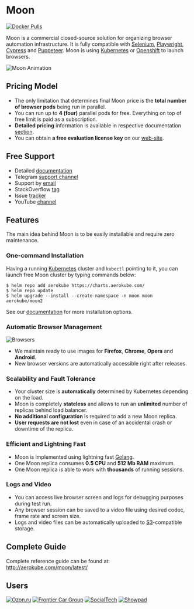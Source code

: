 # Moon
[![Docker Pulls](https://img.shields.io/docker/pulls/aerokube/moon.svg)](https://hub.docker.com/r/aerokube/moon)

Moon is a commercial closed-source solution for organizing browser automation infrastructure. It is fully compatible with [Selenium](https://selenium.dev/), [Playwright](https://playwright.dev/), [Cypress](https://cypress.io) and [Puppeteer](https://pptr.dev/). Moon is using [Kubernetes](https://kubernetes.io/) or [Openshift](https://www.redhat.com/en/technologies/cloud-computing/openshift) to launch browsers.

![Moon Animation](img/moon-animation.gif)

## Pricing Model

* The only limitation that determines final Moon price is the **total number of browser pods** being run in parallel.
* You can run up to **4 (four)** parallel pods for free. Everything on top of free limit is paid as a subscription.
* **Detailed pricing** information is available in respective documentation [section](https://aerokube.com/moon/latest/#_pricing).
* You can obtain **a free evaluation license key** on our [web-site](https://aerokube.com/moon/).

## Free Support

* Detailed [documentation](http://aerokube.com/moon/latest/)
* Telegram [support channel](https://t.me/aerokube_moon)
* Support by [email](mailto:support@aerokube.com)
* StackOverflow [tag](https://stackoverflow.com/questions/tagged/aerokube-moon)
* Issue [tracker](https://github.com/aerokube/moon/issues)
* YouTube [channel](https://www.youtube.com/channel/UC9HvE3FNfTvftzpvXi9c69g)

## Features

The main idea behind Moon is to be easily installable and require zero maintenance.

### One-command Installation

Having a running [Kubernetes](https://kubernetes.io/) cluster and `kubectl` pointing to it, you can launch free Moon cluster by typing commands below:

```(bash)
$ helm repo add aerokube https://charts.aerokube.com/
$ helm repo update
$ helm upgrade --install --create-namespace -n moon moon aerokube/moon2
```

See our [documentation](https://aerokube.com/moon/latest/#install) for more installation options. 

### Automatic Browser Management

![Browsers](img/available-browsers.png)

* We maintain ready to use images for **Firefox**, **Chrome**, **Opera** and **Android**.
* New browser versions are automatically accessible right after releases.

### Scalability and Fault Tolerance

* Your cluster size is **automatically** determined by Kubernetes depending on the load.
* Moon is completely **stateless** and allows to run an **unlimited** number of replicas behind load balancer.
* **No additional configuration** is required to add a new Moon replica.
* **User requests are not lost** even in case of an accidental crash or downtime of the replica.

### Efficient and Lightning Fast

* Moon is implemented using lightning fast [Golang](https://golang.org/).
* One Moon replica consumes **0.5 CPU** and **512 Mb RAM** maximum.
* One Moon replica is able to work with **thousands** of running sessions.

### Logs and Video

* You can access live browser screen and logs for debugging purposes during test run.
* Any browser session can be saved to a video file using desired codec, frame rate and screen size.
* Logs and video files can be automatically uploaded to [S3](https://en.wikipedia.org/wiki/Amazon_S3)-compatible storage.

## Complete Guide

Complete reference guide can be found at: http://aerokube.com/moon/latest/

## Users

[![Ozon.ru](img/logo/ozon.png)](https://www.ozon.ru/) [![Frontier Car Group](img/logo/frontier-car-group.png)](https://www.frontiercargroup.com/) [![SocialTech](img/logo/socialtechnologies-io.png)](https://www.socialtechnologies.io/)  [![Showpad](img/logo/showpad.png)](https://www.showpad.com/)
